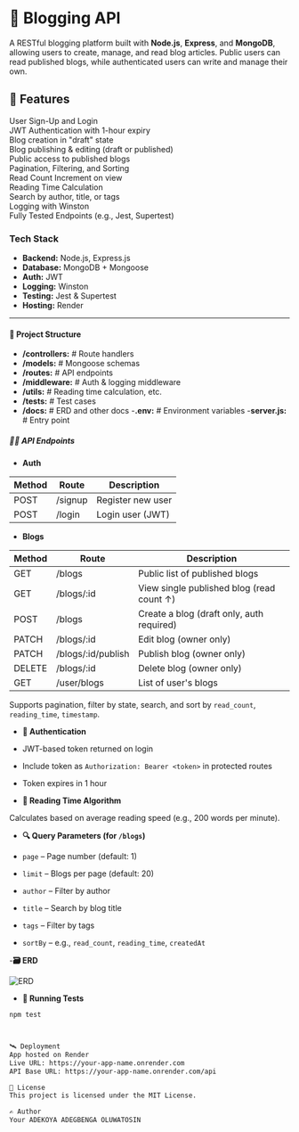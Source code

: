 # 📝 Blogging API

A RESTful blogging platform built with **Node.js**, **Express**, and **MongoDB**, allowing users to create, manage, and read blog articles. Public users can read published blogs, while authenticated users can write and manage their own.

## 🚀 Features

User Sign-Up and Login  
JWT Authentication with 1-hour expiry  
Blog creation in "draft" state  
Blog publishing & editing (draft or published)  
Public access to published blogs  
Pagination, Filtering, and Sorting  
Read Count Increment on view  
Reading Time Calculation  
Search by author, title, or tags  
Logging with Winston  
Fully Tested Endpoints (e.g., Jest, Supertest)

### Tech Stack

- **Backend:** Node.js, Express.js
- **Database:** MongoDB + Mongoose
- **Auth:** JWT
- **Logging:** Winston
- **Testing:** Jest & Supertest
- **Hosting:** Render

---

#### 📁 Project Structure

- **/controllers:** # Route handlers
- **/models:** # Mongoose schemas
- **/routes:** # API endpoints
- **/middleware:** # Auth & logging middleware
- **/utils:** # Reading time calculation, etc.
- **/tests:** # Test cases
- **/docs:** # ERD and other docs -**.env:** # Environment variables -**server.js:** # Entry point

##### 🧑‍💻 API Endpoints

- **Auth**

| Method | Route   | Description       |
| ------ | ------- | ----------------- |
| POST   | /signup | Register new user |
| POST   | /login  | Login user (JWT)  |

- **Blogs**

| Method | Route              | Description                               |
| ------ | ------------------ | ----------------------------------------- |
| GET    | /blogs             | Public list of published blogs            |
| GET    | /blogs/:id         | View single published blog (read count ↑) |
| POST   | /blogs             | Create a blog (draft only, auth required) |
| PATCH  | /blogs/:id         | Edit blog (owner only)                    |
| PATCH  | /blogs/:id/publish | Publish blog (owner only)                 |
| DELETE | /blogs/:id         | Delete blog (owner only)                  |
| GET    | /user/blogs        | List of user's blogs                      |

Supports pagination, filter by state, search, and sort by `read_count`, `reading_time`, `timestamp`.

- **🔐 Authentication**

- JWT-based token returned on login
- Include token as `Authorization: Bearer <token>` in protected routes
- Token expires in 1 hour

- **🧠 Reading Time Algorithm**

Calculates based on average reading speed (e.g., 200 words per minute).

- **🔍 Query Parameters (for `/blogs`)**

- `page` – Page number (default: 1)
- `limit` – Blogs per page (default: 20)
- `author` – Filter by author
- `title` – Search by blog title
- `tags` – Filter by tags
- `sortBy` – e.g., `read_count`, `reading_time`, `createdAt`

-**🗃️ ERD**

![ERD](./docs/erd.png)

- **🧪 Running Tests**

```bash
npm test



🛰️ Deployment
App hosted on Render
Live URL: https://your-app-name.onrender.com
API Base URL: https://your-app-name.onrender.com/api

📄 License
This project is licensed under the MIT License.

✍️ Author
Your ADEKOYA ADEGBENGA OLUWATOSIN


```
